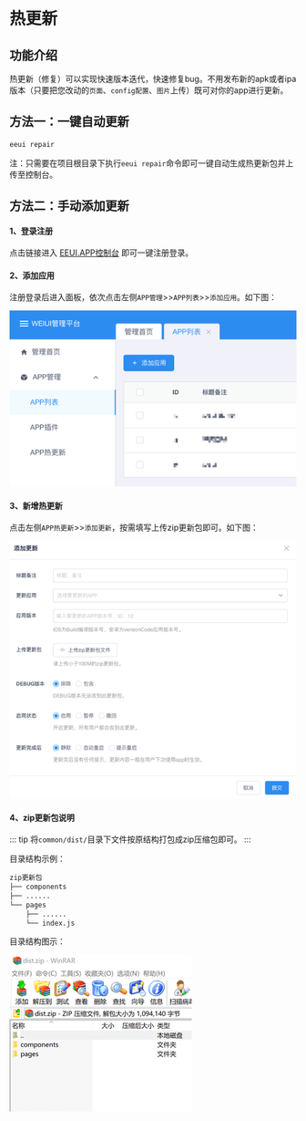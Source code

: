 # 热更新

## 功能介绍

热更新（修复）可以实现快速版本迭代，快速修复bug。不用发布新的apk或者ipa版本（只要把您改动的`页面`、`config配置`、`图片`上传）既可对你的app进行更新。

## 方法一：一键自动更新 <Tag value="1.0.16+"/>

```bash
eeui repair
```

注：只需要在项目根目录下执行`eeui repair`命令即可一键自动生成热更新包并上传至控制台。

## 方法二：手动添加更新

#### 1、登录注册

点击链接进入 [EEUI.APP控制台](https://console.eeui.app/#/manage/) 即可一键注册登录。

#### 2、添加应用

注册登录后进入面板，依次点击左侧`APP管理`&gt;&gt;`APP列表`&gt;&gt;`添加应用`。如下图：

![](./media/1.png)

#### 3、新增热更新

点击左侧`APP热更新`&gt;&gt;`添加更新`，按需填写上传zip更新包即可。如下图：

![](./media/2.png)

#### 4、zip更新包说明

::: tip
将`common/dist/`目录下文件按原结构打包成zip压缩包即可。
:::

目录结构示例：

```
zip更新包
├── components 
├── ......
└── pages                 
    ├── ......
    └── index.js
```

目录结构图示：

![](./media/3.png)
